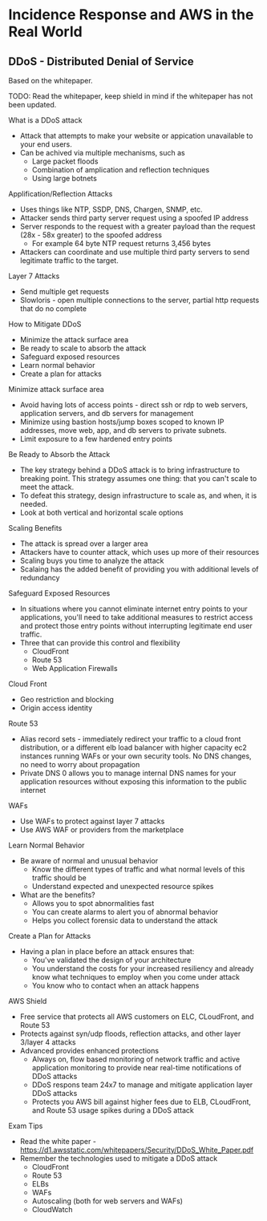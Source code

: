 # Incidence Response and AWS in the Real World

## DDoS - Distributed Denial of Service

Based on the whitepaper.

TODO: Read the whitepaper, keep shield in mind if the whitepaper has not been updated.

What is a DDoS attack

* Attack that attempts to make your website or appication unavailable to your end users.
* Can be achived via multiple mechanisms, such as
  * Large packet floods
  * Combination of amplication and reflection techniques
  * Using large botnets

Applification/Reflection Attacks

* Uses things like NTP, SSDP, DNS, Chargen, SNMP, etc.
* Attacker sends third party server request using a spoofed IP address
* Server responds to the request with a greater payload than the request (28x - 58x greater) to the spoofed address
  * For example 64 byte NTP request returns 3,456 bytes
* Attackers can coordinate and use multiple third party servers to send legitimate traffic to the target.

Layer 7 Attacks

* Send multiple get requests
* Slowloris - open multiple connections to the server, partial http requests that do no complete

How to Mitigate DDoS

* Minimize the attack surface area
* Be ready to scale to absorb the attack
* Safeguard exposed resources
* Learn normal behavior
* Create a plan for attacks

Minimize attack surface area

* Avoid having lots of access points - direct ssh or rdp to web servers, application servers, and db servers for management
* Minimize using bastion hosts/jump boxes scoped to known IP addresses, move web, app, and db servers to private subnets.
* Limit exposure to a few hardened entry points

Be Ready to Absorb the Attack

* The key strategy behind a DDoS attack is to bring infrastructure to breaking point. This strategy assumes one thing: that you can't scale to meet the attack.
* To defeat this strategy, design infrastructure to scale as, and when, it is needed.
* Look at both vertical and horizontal scale options

Scaling Benefits

* The attack is spread over a larger area
* Attackers have to counter attack, which uses up more of their resources
* Scaling buys you time to analyze the attack
* Scalaing has the added benefit of providing you with additional levels of redundancy

Safeguard Exposed Resources

* In situations where you cannot eliminate internet entry points to your applications, you'll need to take additional measures to restrict access and protect those entry points without interrupting legitimate end user traffic.
* Three that can provide this control and flexibility
  * CloudFront
  * Route 53
  * Web Application Firewalls

Cloud Front

* Geo restriction and blocking
* Origin access identity

Route 53 

* Alias record sets - immediately redirect your traffic to a cloud front distribution, or a different elb load balancer with higher capacity ec2 instances running WAFs or your own security tools. No DNS changes, no need to worry about propagation
* Private DNS 0 allows you to manage internal DNS names for your application resources without exposing this information to the public internet

WAFs

* Use WAFs to protect against layer 7 attacks
* Use AWS WAF or providers from the marketplace

Learn Normal Behavior

* Be aware of normal and unusual behavior
  * Know the different types of traffic and what normal levels of this traffic should be 
  * Understand expected and unexpected resource spikes
* What are the benefits?
  * Allows you to spot abnormalities fast
  * You can create alarms to alert you of abnormal behavior
  * Helps you collect forensic data to understand the attack

Create a Plan for Attacks

* Having a plan in place before an attack ensures that:
  * You've validated the design of your architecture
  * You understand the costs for your increased resiliency and already know what techniques to employ when you come under attack
  * You know who to contact when an attack happens

AWS Shield

* Free service that protects all AWS customers on ELC, CLoudFront, and Route 53
* Protects against syn/udp floods, reflection attacks, and other layer 3/layer 4 attacks
* Advanced provides enhanced protections
  * Always on, flow based monitoring of network traffic and active application monitoring to provide near real-time notifications of DDoS attacks
  * DDoS respons team 24x7 to manage and mitigate application layer DDoS attacks
  * Protects you AWS bill against higher fees due to ELB, CLoudFront, and Route 53 usage spikes during a DDoS attack

Exam Tips

* Read the white paper - https://d1.awsstatic.com/whitepapers/Security/DDoS_White_Paper.pdf
* Remember the technologies used to mitigate a DDoS attack
  * CloudFront
  * Route 53
  * ELBs
  * WAFs
  * Autoscaling (both for web servers and WAFs)
  * CloudWatch

